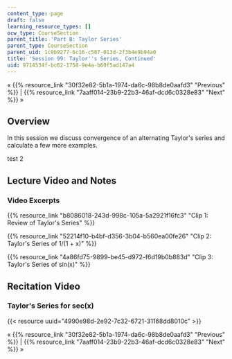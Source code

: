 ```yaml
---
content_type: page
draft: false
learning_resource_types: []
ocw_type: CourseSection
parent_title: 'Part B: Taylor Series'
parent_type: CourseSection
parent_uid: 1c9b9277-6c16-c587-013d-2f3b4e9b94a0
title: 'Session 99: Taylor''s Series, Continued'
uid: 9714534f-bc62-1758-9e4a-b69f5ad147a4
---
```

« {{% resource_link "30f32e82-5b1a-1974-da6c-98b8de0aafd3" "Previous" %}} | {{% resource_link "7aaff014-23b9-22b3-46af-dcd6c0328e83" "Next" %}} »

## Overview

In this session we discuss convergence of an alternating Taylor's series and calculate a few more examples.

test 2

## Lecture Video and Notes

### Video Excerpts

{{% resource_link "b8086018-243d-998c-105a-5a2921f16fc3" "Clip 1: Review of Taylor's Series" %}}

{{% resource_link "52214f10-b4bf-d356-3b04-b560ea00fe26" "Clip 2: Taylor's Series of 1/(1 + x)" %}}

{{% resource_link "4a86fd75-9899-be45-d972-f6d19b0b883d" "Clip 3: Taylor's Series of sin(x)" %}}

## Recitation Video

### Taylor's Series for sec(x)

{{< resource uuid="4990e98d-2e92-7c32-6721-31168dd8010c" >}}

« {{% resource_link "30f32e82-5b1a-1974-da6c-98b8de0aafd3" "Previous" %}} | {{% resource_link "7aaff014-23b9-22b3-46af-dcd6c0328e83" "Next" %}} »